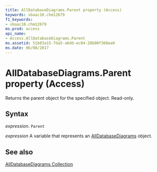 ```yaml
---
title: AllDatabaseDiagrams.Parent property (Access)
keywords: vbaac10.chm12679
f1_keywords:
- vbaac10.chm12679
ms.prod: access
api_name:
- Access.AllDatabaseDiagrams.Parent
ms.assetid: 51b83a15-7da5-a6dd-ec04-28b00f368ea0
ms.date: 06/08/2017
---
```



# AllDatabaseDiagrams.Parent property (Access)

Returns the parent object for the specified object. Read-only.


## Syntax

_expression_. `Parent`

_expression_ A variable that represents an [AllDatabaseDiagrams](Access.AllDatabaseDiagrams.md) object.


## See also


[AllDatabaseDiagrams Collection](Access.AllDatabaseDiagrams.md)

